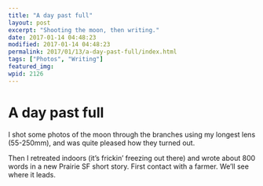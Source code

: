 ```yaml
---
title: "A day past full"
layout: post
excerpt: "Shooting the moon, then writing."
date: 2017-01-14 04:48:23
modified: 2017-01-14 04:48:23
permalink: 2017/01/13/a-day-past-full/index.html
tags: ["Photos", "Writing"]
featured_img: 
wpid: 2126
---
```


# A day past full

I shot some photos of the moon through the branches using my longest lens (55-250mm), and was quite pleased how they turned out.

Then I retreated indoors (it’s frickin’ freezing out there) and wrote about 800 words in a new Prairie SF short story. First contact with a farmer. We’ll see where it leads.